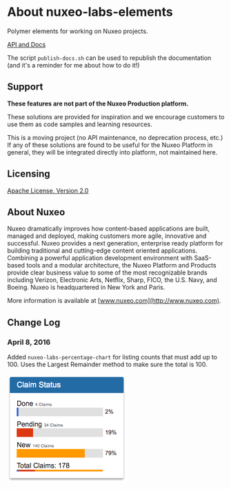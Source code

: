 # About nuxeo-labs-elements

Polymer elements for working on Nuxeo projects.

[API and Docs](http://nuxeo-sandbox.github.io/nuxeo-labs-elements/)

The script `publish-docs.sh` can be used to republish the documentation (and it's a reminder for me about how to do it!)


## Support

**These features are not part of the Nuxeo Production platform.**

These solutions are provided for inspiration and we encourage customers to use them as code samples and learning resources.

This is a moving project (no API maintenance, no deprecation process, etc.) If any of these solutions are found to be useful for the Nuxeo Platform in general, they will be integrated directly into platform, not maintained here.


## Licensing

[Apache License, Version 2.0](http://www.apache.org/licenses/LICENSE-2.0)


## About Nuxeo

Nuxeo dramatically improves how content-based applications are built, managed and deployed, making customers more agile, innovative and successful. Nuxeo provides a next generation, enterprise ready platform for building traditional and cutting-edge content oriented applications. Combining a powerful application development environment with SaaS-based tools and a modular architecture, the Nuxeo Platform and Products provide clear business value to some of the most recognizable brands including Verizon, Electronic Arts, Netflix, Sharp, FICO, the U.S. Navy, and Boeing. Nuxeo is headquartered in New York and Paris.

More information is available at [www.nuxeo.com](http://www.nuxeo.com).

## Change Log

### April 8, 2016

Added `nuxeo-labs-percentage-chart` for listing counts that must add up to 100. Uses the Largest Remainder method to make sure the total is 100.

![nuxeo-labs-percentage-chart.png](images/nuxeo-labs-percentage-chart.png)
